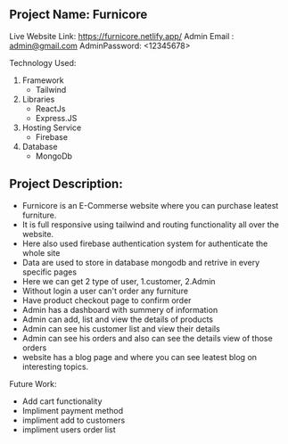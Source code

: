 Project Name: Furnicore
-

Live Website Link: https://furnicore.netlify.app/
Admin Email : <admin@gmail.com>
AdminPassword: <12345678>

Technology Used:
1. Framework
    - Tailwind
2. Libraries
    - ReactJs
    - Express.JS
3. Hosting Service
      - Firebase
4. Database
      - MongoDb


Project Description:
-
- Furnicore is an E-Commerse website where you can purchase leatest furniture.
- It is full responsive using tailwind and routing functionality all over the website.
- Here also used firebase authentication system for authenticate the whole site
- Data are used to store in database mongodb and retrive in every specific pages
- Here we can get 2 type of user, 1.customer, 2.Admin
- Without login a user can't order any furniture
- Have product checkout page to confirm order
- Admin has a dashboard with summery of information
- Admin can add, list and view the details of products
- Admin can see his customer list and view their details
- Admin can see his orders and also can see the details view of those orders
- website has a blog page and  where you can see leatest blog on interesting topics.

Future Work:

- Add cart functionality
- Impliment payment method
- impliment add to customers
- impliment users order list



